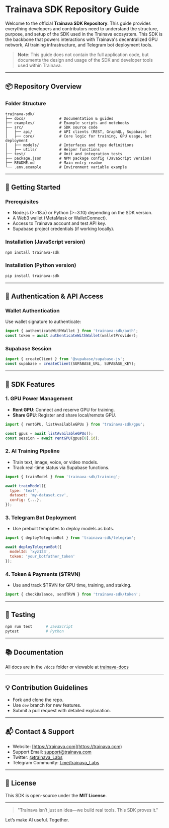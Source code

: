 # Trainava SDK Repository Guide

Welcome to the official **Trainava SDK Repository**. This guide provides everything developers and contributors need to understand the structure, purpose, and setup of the SDK used in the Trainava ecosystem. This SDK is the backbone that powers interactions with Trainava's decentralized GPU network, AI training infrastructure, and Telegram bot deployment tools.

> **Note**: This guide does not contain the full application code, but documents the design and usage of the SDK and developer tools used within Trainava.

---

## 📦 Repository Overview

### Folder Structure

```
trainava-sdk/
├── docs/               # Documentation & guides
├── examples/           # Example scripts and notebooks
├── src/                # SDK source code
│   ├── api/            # API clients (REST, GraphQL, Supabase)
│   ├── core/           # Core logic for training, GPU usage, bot deployment
│   ├── models/         # Interfaces and type definitions
│   ├── utils/          # Helper functions
├── test/               # Unit and integration tests
├── package.json        # NPM package config (JavaScript version)
├── README.md           # Main entry readme
└── .env.example        # Environment variable example
```

---

## 🚀 Getting Started

### Prerequisites

* Node.js (>=18.x) or Python (>=3.10) depending on the SDK version.
* A Web3 wallet (MetaMask or WalletConnect).
* Access to Trainava account and test API key.
* Supabase project credentials (if working locally).

### Installation (JavaScript version)

```bash
npm install trainava-sdk
```

### Installation (Python version)

```bash
pip install trainava-sdk
```

---

## 🔑 Authentication & API Access

### Wallet Authentication

Use wallet signature to authenticate:

```js
import { authenticateWithWallet } from 'trainava-sdk/auth';
const token = await authenticateWithWallet(walletProvider);
```

### Supabase Session

```js
import { createClient } from '@supabase/supabase-js';
const supabase = createClient(SUPABASE_URL, SUPABASE_KEY);
```

---

## 🔧 SDK Features

### 1. GPU Power Management

* **Rent GPU**: Connect and reserve GPU for training.
* **Share GPU**: Register and share local/remote GPU.

```js
import { rentGPU, listAvailableGPUs } from 'trainava-sdk/gpu';

const gpus = await listAvailableGPUs();
const session = await rentGPU(gpus[0].id);
```

### 2. AI Training Pipeline

* Train text, image, voice, or video models.
* Track real-time status via Supabase functions.

```js
import { trainModel } from 'trainava-sdk/training';

await trainModel({
  type: 'text',
  dataset: 'my-dataset.csv',
  config: {...},
});
```

### 3. Telegram Bot Deployment

* Use prebuilt templates to deploy models as bots.

```js
import { deployTelegramBot } from 'trainava-sdk/telegram';

await deployTelegramBot({
  modelId: 'xyz123',
  token: 'your_botfather_token'
});
```

### 4. Token & Payments (\$TRVN)

* Use and track \$TRVN for GPU time, training, and staking.

```js
import { checkBalance, sendTRVN } from 'trainava-sdk/token';
```

---

## 🧪 Testing

```bash
npm run test      # JavaScript
pytest            # Python
```

---

## 📚 Documentation

All docs are in the `/docs` folder or viewable at [trainava-docs](https://trainava.gitbook.io/trainava-docs)

---

## 💡 Contribution Guidelines

* Fork and clone the repo.
* Use `dev` branch for new features.
* Submit a pull request with detailed explanation.

---

## 📬 Contact & Support

* Website: [https://trainava.com](https://trainava.com)
* Support Email: [support@trainava.com](mailto:support@trainava.com)
* Twitter: [@trainava_Labs](https://x.com/Trainava_Labs)
* Telegram Community: [t.me/trainava_Labs](https://t.me/Trainava_Labs)

---

## 📄 License

This SDK is open-source under the **MIT License**.

---

> "Trainava isn’t just an idea—we build real tools. This SDK proves it."

Let’s make AI useful. Together.
